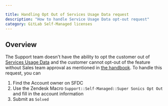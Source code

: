 ```yaml
---

title: Handling Opt Out of Services Usage Data request
description: "How to handle Service Usage Data opt-out request"
category: GitLab Self-Managed licenses
---
```



## Overview

The Support team doesn't have the ability to opt the customer out of [Services Usage Data](/handbook/legal/privacy/customer-product-usage-information/) and the customer cannot opt-out of the feature without Sales team approval as mentioned in [the handbook](/handbook/sales/field-operations/order-processing/). To handle this request, you can

1. Find the Account owner on SFDC
1. Use the Zendesk Macro `Support::Self-Managed::Super Sonics Opt Out` and fill in the account information
1. Submit as `Solved`
